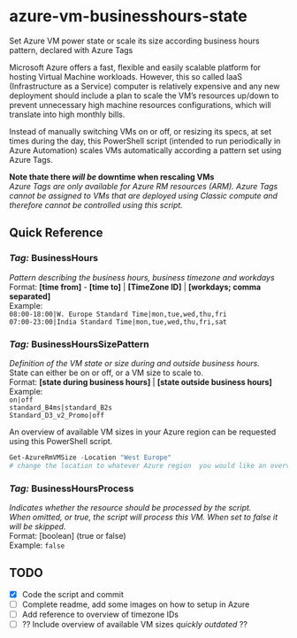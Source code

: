 # azure-vm-businesshours-state
Set Azure VM power state or scale its size according business hours pattern, declared with Azure Tags

Microsoft Azure offers a fast, flexible and easily scalable platform for hosting Virtual Machine workloads. However, this so called IaaS (Infrastructure as a Service) computer is relatively expensive and any new deployment should include a plan to scale the VM’s resources up/down to prevent unnecessary high machine resources configurations, which will translate into high monthly bills.

Instead of manually switching VMs on or off, or resizing its specs, at set times during the day, this PowerShell script (intended to run periodically in Azure Automation) scales VMs automatically according a pattern set using Azure Tags.

__Note thate there *will be* downtime when rescaling VMs__  
*Azure Tags are only available for Azure RM resources (ARM). Azure Tags cannot be assigned to VMs that are deployed using Classic compute and therefore cannot be controlled using this script.*  

## Quick Reference
### *Tag:* BusinessHours
*Pattern describing the business hours, business timezone and workdays*  
Format:	  __[time from]__ - __[time to]__ | __[TimeZone ID]__ | __[workdays; comma separated]__  
Example:  
    `08:00-18:00|W. Europe Standard Time|mon,tue,wed,thu,fri`  
    `07:00-23:00|India Standard Time|mon,tue,wed,thu,fri,sat`  

### *Tag:* BusinessHoursSizePattern
*Definition of the VM state or size during and outside business hours.*  
State can either be on or off, or a VM size to scale to.  
Format:	  __[state during business hours]__ | __[state outside business hours]__  
Example:  
  `on|off`  
  `standard_B4ms|standard_B2s`  
  `Standard_D3_v2_Promo|off`  

An overview of available VM sizes in your Azure region can be requested using this PowerShell script.  
```PowerShell 
Get-AzureRmVMSize -Location "West Europe" 
# change the location to whatever Azure region  you would like an overview for
```

### *Tag:* BusinessHoursProcess
*Indicates whether the resource should be processed by the script.  
When omitted, or true, the script will process this VM. When set to false it will be skipped.*  
Format:	  [boolean] (true or false)  
Example:  `false`  

## TODO
- [X] Code the script and commit
- [ ] Complete readme, add some images on how to setup in Azure
- [ ] Add reference to overview of timezone IDs
- [ ] ?? Include overview of available VM sizes *quickly outdated* ??
